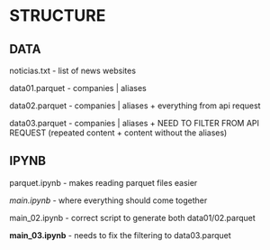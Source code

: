 # STRUCTURE

## DATA

noticias.txt - list of news websites

data01.parquet - companies | aliases

data02.parquet - companies | aliases + everything from api request

data03.parquet - companies | aliases + NEED TO FILTER FROM API REQUEST (repeated content + content without the aliases)


## IPYNB

parquet.ipynb - makes reading parquet files easier

*main.ipynb* - where everything should come together

main_02.ipynb - correct script to generate both data01/02.parquet

**main_03.ipynb** - needs to fix the filtering to data03.parquet